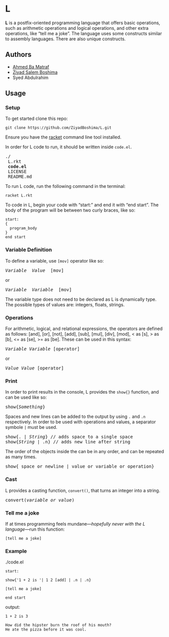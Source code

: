 # L
**L** is a postfix-oriented programming language that offers basic operations, such as arithmetic operations and logical operations, and other extra operations, like “tell me a joke”. The language uses some constructs similar to assembly languages. There are also unique constructs.
## Authors
 - [Ahmed Ba Matraf](https://github.com/AhmedBamatraf)
 - [Ziyad Salem Boshima](https://github.com/ZiyadBoshima)
 - Syed Abdulrahim
## Usage
### Setup
To get started clone this repo:
```
git clone https://github.com/ZiyadBoshima/L.git
```
Ensure you have the [racket](https://docs.racket-lang.org/pollen/Installation.html) command line tool installed.

In order for L code to run, it should be written inside `code.el`.
<pre>
./
&emsp;L.rkt
&emsp;<strong>code.el</strong>
&emsp;LICENSE
&emsp;README.md
</pre>
To run L code, run the following command in the terminal:
```
racket L.rkt
```
To code in L, begin your code with “start:” and end it with “end start”. The body of the program will be between two curly braces, like so:
```
start:
{
  program_body
}
end start
```
### Variable Definition
To define a variable, use `[mov]` operator like so:
<pre>
<em>Variable  Value</em>  [mov]
</pre>
or
<pre>
<em>Variable  Variable</em>  [mov]
</pre>

The variable type does not need to be declared as L is dynamically type. The possible types of values are: integers, floats, strings.
### Operations
For arithmetic, logical, and relational expressions, the operators are defined as follows: [and], [or], [not], [add], [sub], [mul], [div], [mod], < as [s], > as [b], <= as [se], >= as [be]. These can be used in this syntax:
<pre>
<em>Variable Variable</em> [operator]
</pre>
or
<pre>
<em>Value Value</em> [operator]
</pre>
### Print
In order to print results in the console, L provides the `show{}` function, and can be used like so:
<pre>
show{<em>Something</em>}
</pre>
Spaces and new lines can be added to the output by using `.` and `.n` respectively. In order to be used with operations and values, a separator symbole `|` must be used. 
<pre>
show{. | <em>String</em>} // adds space to a single space
show{<em>String</em> | .n} // adds new line after string
</pre>
The order of the objects inside the can be in any order, and can be repeated as many times.
<pre>
show{ space_or_newline | value_or_variable_or_operation}
</pre>
### Cast
L provides a casting function, `convert()`, that turns an integer into a string.
<pre>
convert(<em>variable_or_value</em>)
</pre>
### Tell me a joke
If at times programming feels mundane&mdash;<em>hopefully never with the L language</em>&mdash;run this function:
```
[tell me a joke]
```
### Example
./code.el
```
start: 

show{'1 + 2 is '| 1 2 [add] | .n | .n} 

[tell me a joke] 

end start
```
output: 
```
1 + 2 is 3

How did the hipster burn the roof of his mouth?
He ate the pizza before it was cool.
```
